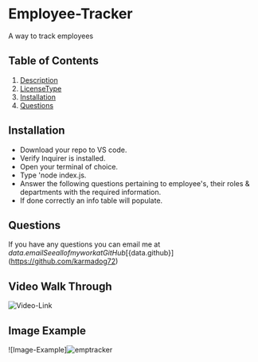 # Employee-Tracker
A way to track employees

  ## Table of Contents
  1. [Description](#project-description)
  2. [LicenseType](#license)
  3. [Installation](#installation)
  4. [Questions](#questions)


  ## Installation
  * Download your repo to VS code. 
  * Verify Inquirer is installed. 
  * Open your terminal of choice. 
  * Type 'node index.js. 
  * Answer the following questions pertaining to employee's, their roles & departments with the required information. 
  * If done correctly an info table will populate.
  
  
  ## Questions
  If you have any questions you can email me at ${data.email}
  See all of my work at GitHub [${data.github}](https://github.com/karmadog72)
 
  ## Video Walk Through
  ![Video-Link](https://)

  ## Image Example
  ![Image-Example]![emptracker](https://user-images.githubusercontent.com/89046934/146456028-800f60cf-98a8-4db1-8a72-da42615707f1.PNG)
